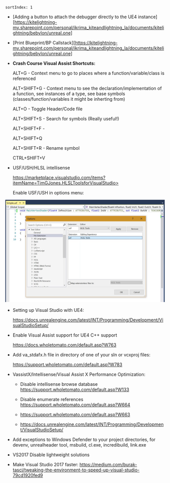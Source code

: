 ```
sortIndex: 1
```

- [Adding a button to attach the debugger directly to the UE4 instance][https://kitelightning-my.sharepoint.com/personal/ikrima_kiteandlightning_la/documents/kitelightning/bebylon/unreal.one]

- [Print Blueprint/BP Callstack][https://kitelightning-my.sharepoint.com/personal/ikrima_kiteandlightning_la/documents/kitelightning/bebylon/unreal.one]

* **Crash Course Visual Assist Shortcuts:**

  ALT+G - Context menu to go to places where a function/variable/class is referenced

  ALT+SHIFT+G - Context menu to see the declaration/implementation of a function, see instances of a type, see base symbols (classes/function/variables it might be inherting from)

  ALT+O - Toggle Header/Code file

  ALT+SHIFT+S - Search for symbols (Really useful!)

  ALT+SHIFT+F -

  ALT+SHIFT+Q

  ALT+SHIFT+R - Rename symbol

  CTRL+SHIFT+V

* USF/USH/HLSL intellisense

  https://marketplace.visualstudio.com/items?itemName=TimGJones.HLSLToolsforVisualStudio>

  Enable USF/USH in options menu:

![](/../../assets/VSTipsUE4_Overview.jpg)

- Setting up Visual Studio with UE4:

  https://docs.unrealengine.com/latest/INT/Programming/Development/VisualStudioSetup/

* Enable Visual Assist support for UE4 C++ support

  https://docs.wholetomato.com/default.asp?W763

- Add va_stdafx.h file in directory of one of your sln or vcxproj files:

  https://support.wholetomato.com/default.asp?W783

* VassistX/Intellisense/Visual Assist X Performance Optimization:

  - Disable intellisense browse database <https://support.wholetomato.com/default.asp?W133>

  - Disable enumerate references <https://support.wholetomato.com/default.asp?W664>

  - <https://support.wholetomato.com/default.asp?W663>

  - <https://docs.unrealengine.com/latest/INT/Programming/Development/VisualStudioSetup/>

- Add exceptions to Windows Defender to your project directories, for devenv, unrealheader tool, msbuild, cl.exe, incredibuild, link.exe

* VS2017 Disable lightweight solutions

- Make Visual Studio 2017 faster: https://medium.com/burak-tasci/tweaking-the-environment-to-speed-up-visual-studio-79cd1920fed9
